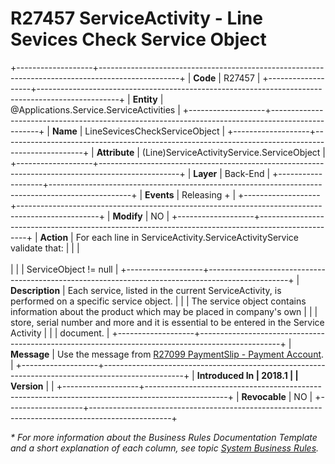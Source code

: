 ﻿---
erp.type: business-rule
erp.entity: Applications.Service.ServiceActivities
---

# R27457 ServiceActivity - Line Sevices Check Service Object
+-------------------+--------------------------------------------------------------------------------------------------+
| **Code**          | R27457                                                                                           |
+-------------------+--------------------------------------------------------------------------------------------------+
| **Entity**        | @Applications.Service.ServiceActivities                                                          |
+-------------------+--------------------------------------------------------------------------------------------------+
| **Name**          | LineSevicesCheckServiceObject                                                                    |
+-------------------+--------------------------------------------------------------------------------------------------+
| **Attribute**     | (Line)ServiceActivityService.ServiceObject                                                       |
+-------------------+--------------------------------------------------------------------------------------------------+
| **Layer**         | Back-End                                                                                         |
+-------------------+--------------------------------------------------------------------------------------------------+
| **Events**        | Releasing +                                                                                      |
+-------------------+--------------------------------------------------------------------------------------------------+
| **Modify**        | NO                                                                                               |
+-------------------+--------------------------------------------------------------------------------------------------+
| **Action**        | For each line in ServiceActivity.ServiceActivityService validate that:                           |
|                   | <br/><br/>                                                                                       |
|                   | ServiceObject != null                                                                            |
+-------------------+--------------------------------------------------------------------------------------------------+
| **Description**   | Each service, listed in the current ServiceActivity, is performed on a specific service object.  |
|                   | The service object contains information about the product which may be placed in company\'s own  |
|                   | store, serial number and more and it is essential to be entered in the Service Activity          |
|                   | document.                                                                                        |
+-------------------+--------------------------------------------------------------------------------------------------+
| **Message**       | Use the message from [R27099 PaymentSlip - Payment Account](R27099.md).                          |
+-------------------+--------------------------------------------------------------------------------------------------+
| **Introduced In   | 2018.1                                                                                           |
| Version**         |                                                                                                  |
+-------------------+--------------------------------------------------------------------------------------------------+
| **Revocable**     | NO                                                                                               |
+-------------------+--------------------------------------------------------------------------------------------------+

*\* For more information about the Business Rules Documentation Template and a short explanation of each column, see
topic [System Business Rules](../templates/template-description-system-business-rules.md).*
